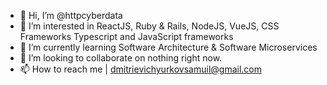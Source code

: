 - 👋 Hi, I’m @httpcyberdata
- 👀 I’m interested in ReactJS, Ruby & Rails, NodeJS, VueJS, CSS Frameworks Typescript and JavaScript frameworks
- 🌱 I’m currently learning Software Architecture & Software Microservices
- 💞️ I’m looking to collaborate on nothing right now.
- 📫 How to reach me | dmitrievichyurkovsamuil@gmail.com
